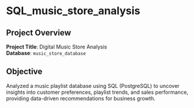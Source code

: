 # SQL_music_store_analysis

## Project Overview

**Project Title**: Digital Music Store Analysis  
**Database**: `music_store_database`

## Objective

Analyzed a music playlist database using SQL (PostgreSQL) to uncover insights into customer preferences, playlist trends, and sales performance, providing data-driven recommendations for business growth.

